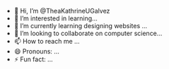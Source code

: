 - 👋 Hi, I’m @TheaKathrineUGalvez
- 👀 I’m interested in learning...
- 🌱 I’m currently learning designing websites ...
- 💞️ I’m looking to collaborate on computer science...
- 📫 How to reach me ...
- 😄 Pronouns: ...
- ⚡ Fun fact: ...

<!---
TheaKathrineUGalvez/TheaKathrineUGalvez is a ✨ special ✨ repository because its `README.md` (this file) appears on your GitHub profile.
You can click the Preview link to take a look at your changes.
--->

